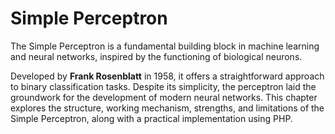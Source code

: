 # Simple Perceptron

The Simple Perceptron is a fundamental building block in machine learning and neural networks, inspired by the functioning of biological neurons.&#x20;

Developed by **Frank Rosenblatt** in 1958, it offers a straightforward approach to binary classification tasks. Despite its simplicity, the perceptron laid the groundwork for the development of modern neural networks. This chapter explores the structure, working mechanism, strengths, and limitations of the Simple Perceptron, along with a practical implementation using PHP.
